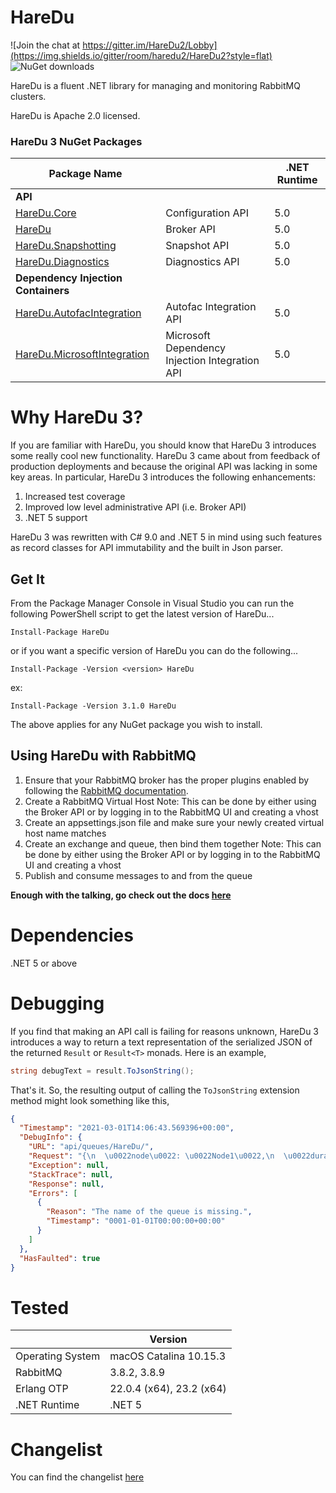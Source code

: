 # HareDu 

![Join the chat at https://gitter.im/HareDu2/Lobby](https://img.shields.io/gitter/room/haredu2/HareDu2?style=flat)
![NuGet downloads](https://img.shields.io/nuget/dt/haredu?style=flat)

HareDu is a fluent .NET library for managing and monitoring RabbitMQ clusters.

HareDu is Apache 2.0 licensed.

### HareDu 3 NuGet Packages

| Package Name |  | .NET Runtime |
|---| --- | --- |
| **API** |  |  |
| [HareDu.Core](https://www.nuget.org/packages/HareDu.Core/) | Configuration API | 5.0 |
| [HareDu](https://www.nuget.org/packages/HareDu/) | Broker API | 5.0 |
| [HareDu.Snapshotting](https://www.nuget.org/packages/HareDu.Snapshotting/) | Snapshot API | 5.0 |
| [HareDu.Diagnostics](https://www.nuget.org/packages/HareDu.Diagnostics/) | Diagnostics API | 5.0 |
| **Dependency Injection Containers** | | |
| [HareDu.AutofacIntegration](https://www.nuget.org/packages/HareDu.AutofacIntegration/) | Autofac Integration API | 5.0 |
| [HareDu.MicrosoftIntegration](https://www.nuget.org/packages/HareDu.MicrosoftIntegration/) | Microsoft Dependency Injection Integration API| 5.0 |


# Why HareDu 3?

If you are familiar with HareDu, you should know that HareDu 3 introduces some really cool new functionality. HareDu 3 came about from feedback of production deployments and because the original API was lacking in some key areas. In particular, HareDu 3 introduces the following enhancements:
1. Increased test coverage
2. Improved low level administrative API (i.e. Broker API)
3. .NET 5 support

HareDu 3 was rewritten with C# 9.0 and .NET 5 in mind using such features as record classes for API immutability and the built in Json parser.

## Get It
From the Package Manager Console in Visual Studio you can run the following PowerShell script to get the latest version of HareDu...

```
Install-Package HareDu
```

or if you want a specific version of HareDu you can do the following...

```
Install-Package -Version <version> HareDu
```

ex:

```
Install-Package -Version 3.1.0 HareDu
```

The above applies for any NuGet package you wish to install.

## Using HareDu with RabbitMQ

1. Ensure that your RabbitMQ broker has the proper plugins enabled by following the [RabbitMQ documentation](https://www.rabbitmq.com/management.html#clustering).
2. Create a RabbitMQ Virtual Host
   Note: This can be done by either using the Broker API or by logging in to the RabbitMQ UI and creating a vhost
3. Create an appsettings.json file and make sure your newly created virtual host name matches
4. Create an exchange and queue, then bind them together
   Note: This can be done by either using the Broker API or by logging in to the RabbitMQ UI and creating a vhost
5. Publish and consume messages to and from the queue

**Enough with the talking, go check out the docs [here](https://github.com/ahives/HareDu3/blob/master/docs/README.md)**


# Dependencies
.NET 5 or above


# Debugging

If you find that making an API call is failing for reasons unknown, HareDu 3 introduces a way to return a text representation of the serialized JSON of the returned ```Result``` or ```Result<T>``` monads. Here is an example,

```c#
string debugText = result.ToJsonString();
```

That's it. So, the resulting output of calling the ```ToJsonString``` extension method might look something like this,

```json
{
  "Timestamp": "2021-03-01T14:06:43.569396+00:00",
  "DebugInfo": {
    "URL": "api/queues/HareDu/",
    "Request": "{\n  \u0022node\u0022: \u0022Node1\u0022,\n  \u0022durable\u0022: true,\n  \u0022auto_delete\u0022: true,\n  \u0022arguments\u0022: {\n    \u0022x-expires\u0022: 1000,\n    \u0022x-message-ttl\u0022: 2000\n  }\n}",
    "Exception": null,
    "StackTrace": null,
    "Response": null,
    "Errors": [
      {
        "Reason": "The name of the queue is missing.",
        "Timestamp": "0001-01-01T00:00:00+00:00"
      }
    ]
  },
  "HasFaulted": true
}
```


# Tested

|   | Version |
|---| --- |
| Operating System | macOS Catalina 10.15.3 |
| RabbitMQ | 3.8.2, 3.8.9 |
| Erlang OTP | 22.0.4 (x64), 23.2 (x64) |
| .NET Runtime | .NET 5 |


# Changelist
You can find the changelist [here](https://github.com/ahives/HareDu3/blob/master/docs/changelist.md)

